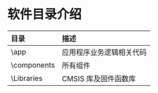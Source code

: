 # 软件目录介绍

|目录                                   |描述   |
|:------------------------------        |:----- |
|\app                                   |应用程序业务逻辑相关代码|
|\components                            |所有组件|
|\Libraries                             |CMSIS 库及固件函数库|
